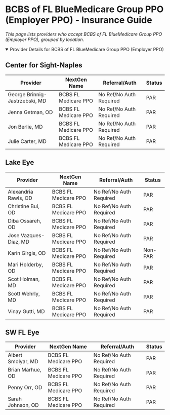 # BCBS of FL BlueMedicare Group PPO (Employer PPO) - Insurance Guide

*This page lists providers who accept BCBS of FL BlueMedicare Group PPO (Employer PPO), grouped by location.*

<details open><summary>Provider Details for BCBS of FL BlueMedicare Group PPO (Employer PPO)</summary>

## Center for Sight-Naples

| Provider | NextGen Name | Referral/Auth | Status |
|----------|-------------|--------------|--------|
| George Brinnig-Jastrzebski, MD | BCBS FL Medicare PPO | No Ref/No Auth Required | PAR |
| Jenna Getman, OD | BCBS FL Medicare PPO | No Ref/No Auth Required | PAR |
| Jon Berlie, MD | BCBS FL Medicare PPO | No Ref/No Auth Required | PAR |
| Julie Carter, MD | BCBS FL Medicare PPO | No Ref/No Auth Required | PAR |

## Lake Eye 

| Provider | NextGen Name | Referral/Auth | Status |
|----------|-------------|--------------|--------|
| Alexandria Rawls, OD | BCBS FL Medicare PPO | No Ref/No Auth Required | PAR |
| Christine Bui, OD | BCBS FL Medicare PPO | No Ref/No Auth Required | PAR |
| Diba Ossareh, OD | BCBS FL Medicare PPO | No Ref/No Auth Required | PAR |
| Jose Vazques-Diaz, MD | BCBS FL Medicare PPO | No Ref/No Auth Required | PAR |
| Karin Girgis, OD | BCBS FL Medicare PPO | No Ref/No Auth Required | Non-PAR |
| Mari Holderby, OD | BCBS FL Medicare PPO | No Ref/No Auth Required | PAR |
| Scot Holman, MD | BCBS FL Medicare PPO | No Ref/No Auth Required | PAR |
| Scott Wehrly, MD | BCBS FL Medicare PPO | No Ref/No Auth Required | PAR |
| Vinay Gutti, MD | BCBS FL Medicare PPO | No Ref/No Auth Required | PAR |

## SW FL Eye

| Provider | NextGen Name | Referral/Auth | Status |
|----------|-------------|--------------|--------|
| Albert Smolyar, MD | BCBS FL Medicare PPO | No Ref/No Auth Required | PAR |
| Brian Marhue, OD | BCBS FL Medicare PPO | No Ref/No Auth Required | PAR |
| Penny Orr, OD | BCBS FL Medicare PPO | No Ref/No Auth Required | PAR |
| Sarah Johnson, OD | BCBS FL Medicare PPO | No Ref/No Auth Required | PAR |

</details>


